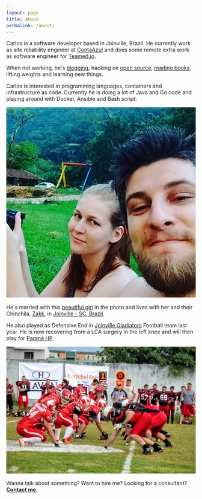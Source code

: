 ```yaml
---
layout: page
title: About
permalink: /about/
---
```


Carlos is a software developer based in Joinville, Brazil. He currently work
as site reliability engineer at [ContaAzul](http://contaazul.com) and does
some remote extra work as software engineer for
[Teamed.io](http://www.teamed.io/).

When not working, he's [blogging](http://carlosbecker.com),
hacking on [open source](https://github.com/caarlos0),
[reading books](https://goodreads.com/caarlos0),
lifting weights and learning new things.

Carlos is interested in programming languages, containers and infrastructure as
code. Currently he is doing a lot of Java and Go code and playing around with
Docker, Ansible and Bash script.

![me and my wife](/public/images/about.jpg)

He's married with this [beautiful girl](http://twitter.com/carinemeyer) in the
photo and lives with her and their Chinchila,
[Zakk](http://www.youtube.com/watch?v=YtWlIPGpxTc),
in [Joinville - SC, Brazil](http://goo.gl/maps/9tvI4).

He also played as Defensive End in [Joinville Gladiators][glads] Football
team last year. He is now recovering from a LCA surgery in the left knee and
will then play for [Paraná HP](http://paranahp.com.br/).

![#96](/public/images/glads.jpg)

[glads]: http://www.joinvillegladiators.com.br

Wanna talk about something? Want to hire me? Looking for a consultant?
[**Contact me**](/contact).

